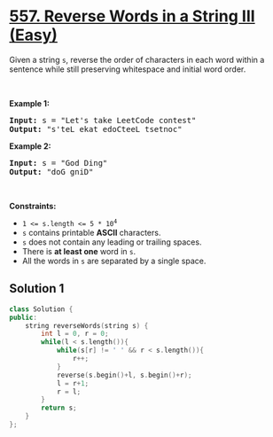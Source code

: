 # [557. Reverse Words in a String III (Easy)](https://leetcode.com/problems/reverse-words-in-a-string-iii/)

<div><p>Given a string <code>s</code>, reverse the order of characters in each word within a sentence while still preserving whitespace and initial word order.</p>
<p>&nbsp;</p>
<p><strong>Example 1:</strong></p>
<pre><strong>Input:</strong> s = "Let's take LeetCode contest"
<strong>Output:</strong> "s'teL ekat edoCteeL tsetnoc"
</pre><p><strong>Example 2:</strong></p>
<pre><strong>Input:</strong> s = "God Ding"
<strong>Output:</strong> "doG gniD"
</pre>
<p>&nbsp;</p>
<p><strong>Constraints:</strong></p>
<ul>
	<li><code>1 &lt;= s.length &lt;= 5 * 10<sup>4</sup></code></li>
	<li><code>s</code> contains printable <strong>ASCII</strong> characters.</li>
	<li><code>s</code> does not contain any leading or trailing spaces.</li>
	<li>There is <strong>at least one</strong> word in <code>s</code>.</li>
	<li>All the words in <code>s</code> are separated by a single space.</li>
</ul>
</div>

## Solution 1

```cpp
class Solution {
public:
    string reverseWords(string s) {
        int l = 0, r = 0;
        while(l < s.length()){
            while(s[r] != ' ' && r < s.length()){
                r++;
            }
            reverse(s.begin()+l, s.begin()+r);
            l = r+1;
            r = l;
        }
        return s;
    }
};
```
